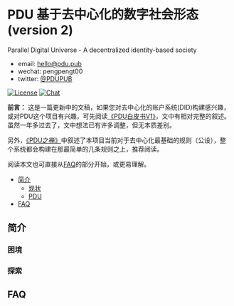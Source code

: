 # PDU 基于去中心化的数字社会形态 (version 2)
Parallel Digital Universe - A decentralized identity-based society

* email: hello@pdu.pub
* wechat: pengpengt00
* twitter: [@PDUPUB](https://twitter.com/pdupub)

[![License](https://img.shields.io/badge/license-GPL%20v3-blue.svg)](LICENSE)
[![Chat](https://img.shields.io/badge/gitter-Docs%20chat-4AB495.svg)](https://gitter.im/pdupub/Welcome)

**前言：** 这是一篇更新中的文稿，如果您对去中心化的账户系统(DID)构建感兴趣，或对PDU这个项目有兴趣，可先阅读[《PDU白皮书V1》](WhitePaperV1.md)，文中有相对完整的叙述。虽然一年多过去了，文中想法已有许多调整，但无本质差别。

另外，[《PDU之禅》](Zen.md)中叙述了本项目当前对于去中心化最基础的规则（公设），整个系统都会构建在那最简单的几条规则之上，推荐阅读。

阅读本文也可直接从[FAQ](#FAQ)的部分开始，或更易理解。

<!-- MarkdownTOC depth=4 autolink=true bracket=round list_bullets="-*+" -->
- [简介](#简介)
  * [现状](#困境) 
  * [PDU](#探索)
- [FAQ](#faq)
<!-- /MarkdownTOC -->

## 简介

### 困境

### 探索

## FAQ

